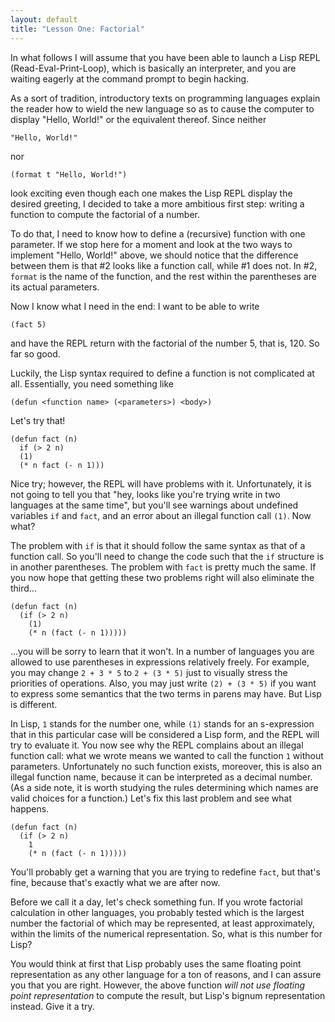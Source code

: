 ```yaml
---
layout: default
title: "Lesson One: Factorial"
---
```


In what follows I will assume that you have been able to launch a Lisp REPL (Read-Eval-Print-Loop), which is basically an interpreter, and you are waiting eagerly at the command prompt to begin hacking.

As a sort of tradition, introductory texts on programming languages explain the reader how to wield the new language so as to cause the computer to display "Hello, World!" or the equivalent thereof. Since neither

    "Hello, World!"

nor

    (format t "Hello, World!")

look exciting even though each one makes the Lisp REPL display the desired greeting, I decided to take a more ambitious first step: writing a function to compute the factorial of a number.

To do that, I need to know how to define a (recursive) function with one parameter. If we stop here for a moment and look at the two ways to implement "Hello, World!" above, we should notice that the difference between them is that #2 looks like a function call, while #1 does not. In #2, ```format``` is the name of the function, and the rest within the parentheses are its actual parameters.

Now I know what I need in the end: I want to be able to write

    (fact 5)

and have the REPL return with the factorial of the number 5, that is, 120. So far so good.

Luckily, the Lisp syntax required to define a function is not complicated at all. Essentially, you need something like

    (defun <function name> (<parameters>) <body>)

Let's try that!

    (defun fact (n)
      if (> 2 n)
      (1)
      (* n fact (- n 1)))

Nice try; however, the REPL will have problems with it. Unfortunately, it is not going to tell you that "hey, looks like you're trying write in two languages at the same time", but you'll see warnings about undefined variables `if` and `fact`, and an error about an illegal function call `(1)`. Now what?

The problem with `if` is that it should follow the same syntax as that of a function call. So you'll need to change the code such that the `if` structure is in another parentheses. The problem with `fact` is pretty much the same. If you now hope that getting these two problems right will also eliminate the third...

    (defun fact (n)
      (if (> 2 n)
        (1)
        (* n (fact (- n 1)))))

...you will be sorry to learn that it won't. In a number of languages you are allowed to use parentheses in expressions relatively freely. For example, you may change `2 + 3 * 5` to `2 + (3 * 5)` just to visually stress the priorities of operations. Also, you may just write `(2) + (3 * 5)` if you want to express some semantics that the two terms in parens may have. But Lisp is different.

In Lisp, `1` stands for the number one, while `(1)` stands for an s-expression that in this particular case will be considered a Lisp form, and the REPL will try to evaluate it. You now see why the REPL complains about an illegal function call: what we wrote means we wanted to call the function `1` without parameters. Unfortunately no such function exists, moreover, this is also an illegal function name, because it can be interpreted as a decimal number. (As a side note, it is worth studying the rules determining which names are valid choices for a function.) Let's fix this last problem and see what happens.

    (defun fact (n)
      (if (> 2 n)
        1
        (* n (fact (- n 1)))))

You'll probably get a warning that you are trying to redefine `fact`, but that's fine, because that's exactly what we are after now.

Before we call it a day, let's check something fun. If you wrote factorial calculation in other languages, you probably tested which is the largest number the factorial of which may be represented, at least approximately, within the limits of the numerical representation. So, what is this number for Lisp?

You would think at first that Lisp probably uses the same floating point representation as any other language for a ton of reasons, and I can assure you that you are right. However, the above function *will not use floating point representation* to compute the result, but Lisp's bignum representation instead. Give it a try.

